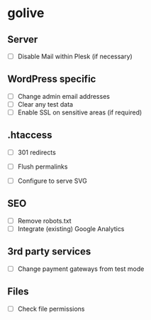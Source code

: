 # golive


## Server

- [ ] Disable Mail within Plesk (if necessary)

## WordPress specific

- [ ] Change admin email addresses
- [ ] Clear any test data
- [ ] Enable SSL on sensitive areas (if required)

## .htaccess

- [ ] 301 redirects
- [ ] Flush permalinks
- [ ] Configure to serve SVG


## SEO

- [ ] Remove robots.txt
- [ ] Integrate (existing) Google Analytics

## 3rd party services

- [ ] Change payment gateways from test mode

## Files

- [ ] Check file permissions
